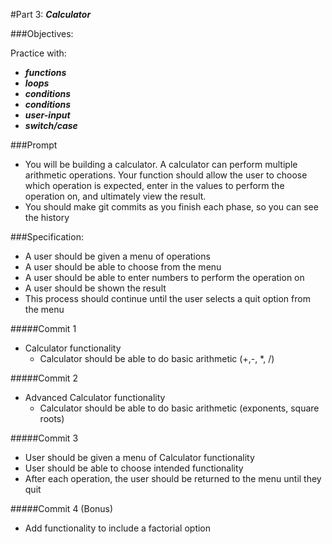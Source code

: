 #Part 3: ***Calculator***

###Objectives:

Practice with:
- ***functions***
- ***loops***
- ***conditions***
- ***conditions***
- ***user-input***
- ***switch/case***

###Prompt
- You will be building a calculator.  A calculator can perform multiple arithmetic operations.  Your function should allow the user to choose which operation is expected, enter in the values to perform the operation on, and ultimately view the result.
- You should make git commits as you finish each phase, so you can see the history

###Specification:
- A user should be given a menu of operations
- A user should be able to choose from the menu
- A user should be able to enter numbers to perform the operation on
- A user should be shown the result
- This process should continue until the user selects a quit option from the menu

#####Commit 1
- Calculator functionality
  - Calculator should be able to do basic arithmetic (+,-, *, /)

#####Commit 2
- Advanced Calculator functionality
  - Calculator should be able to do basic arithmetic (exponents, square roots)

#####Commit 3
- User should be given a menu of Calculator functionality
- User should be able to choose intended functionality
- After each operation, the user should be returned to the menu until they quit

#####Commit 4 (Bonus)
- Add functionality to include a factorial option
